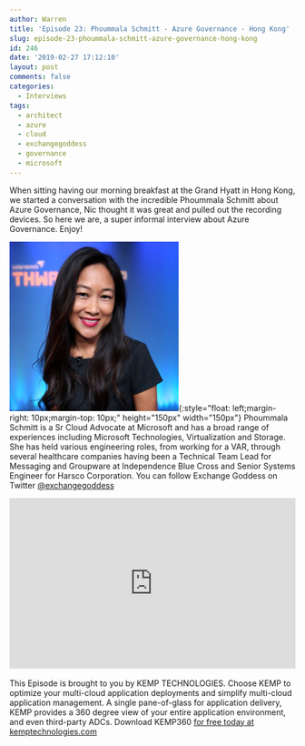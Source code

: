 ```yaml
---
author: Warren
title: 'Episode 23: Phoummala Schmitt - Azure Governance - Hong Kong'
slug: episode-23-phoummala-schmitt-azure-governance-hong-kong
id: 246
date: '2019-02-27 17:12:10'
layout: post
comments: false
categories:
  - Interviews
tags:
  - architect
  - azure
  - cloud
  - exchangegoddess
  - governance
  - microsoft
---
```


When sitting having our morning breakfast at the Grand Hyatt in Hong Kong, we started a conversation with the incredible Phoummala Schmitt about Azure Governance, Nic thought it was great and pulled out the recording devices. So here we are, a super informal interview about Azure Governance. Enjoy!

![Phoummala](/images/uploads/2018/10/ExchangeGoddess.jpg){:style="float: left;margin-right: 10px;margin-top: 10px;" height="150px" width="150px"} Phoummala Schmitt is a Sr Cloud Advocate at Microsoft and has a broad range of experiences including Microsoft Technologies, Virtualization and Storage. She has held various engineering roles, from working for a VAR, through several healthcare companies having been a Technical Team Lead for Messaging and Groupware at Independence Blue Cross and Senior Systems Engineer for Harsco Corporation. You can follow Exchange Goddess on Twitter [@exchangegoddess](https://twitter.com/ExchangeGoddess)

<p><iframe width="100%" height="300" scrolling="no" frameborder="no" allow="autoplay" src="https://w.soundcloud.com/player/?url=https%3A//api.soundcloud.com/tracks/582187770&color=%23ff5500&auto_play=false&hide_related=false&show_comments=true&show_user=true&show_reposts=false&show_teaser=true&visual=true"></iframe></p>

This Episode is brought to you by KEMP TECHNOLOGIES. Choose KEMP to optimize your multi-cloud application deployments and simplify multi-cloud application management. A single pane-of-glass for application delivery, KEMP provides a 360 degree view of your entire application environment, and even third-party ADCs. Download KEMP360 [for free today at kemptechnologies.com](https://kempte.ch/2MYXjew)
